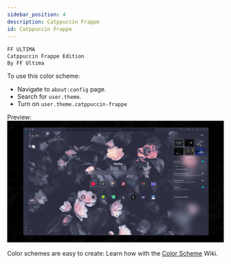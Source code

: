 ```yaml
---
sidebar_position: 4
description: Catppuccin Frappe
id: Catppuccin Frappe
---
```


```
FF ULTIMA
Catppuccin Frappe Edition
By FF Ultima
```

To use this color scheme:
- Navigate to `about:config` page.
- Search for `user.theme`.
- Turn on `user.theme.catppuccin-frappe`

Preview:
![preview](./preview.jpg)

Color schemes are easy to create: Learn how with the [Color Scheme](/docs/color-schemes/Create-a-Color-Scheme) Wiki.

